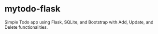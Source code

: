 # mytodo-flask
Simple Todo app using Flask, SQLite, and Bootstrap with Add, Update, and Delete functionalities.

